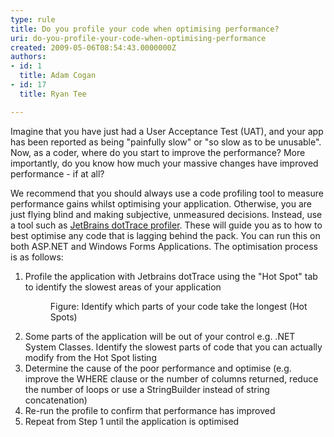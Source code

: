 ```yaml
---
type: rule
title: Do you profile your code when optimising performance?
uri: do-you-profile-your-code-when-optimising-performance
created: 2009-05-06T08:54:43.0000000Z
authors:
- id: 1
  title: Adam Cogan
- id: 17
  title: Ryan Tee

---
```




<span class='intro'> Imagine that you have just had a User Acceptance Test (UAT), and your app has been reported as being &quot;painfully slow&quot; or &quot;so slow as to be unusable&quot;. Now, as a coder, where do you start to improve the performance? More importantly, do you know how much your massive changes have improved performance - if at all? 
 </span>


  <p>We recommend that you should always use a code profiling tool to measure performance gains whilst optimising your application. Otherwise, you are just flying blind and making subjective, unmeasured decisions. Instead, use a tool such as <a href="http&#58;//www.ssw.com.au/ssw/Redirect/JetbrainsNETProfiler.htm">JetBrains dotTrace profiler</a>. These will guide you as to how to best optimise any code that is lagging behind the pack. You can run this on both ASP.NET and Windows Forms Applications. The optimisation process is as follows&#58; </p>
<ol>
    <li>Profile the application with Jetbrains dotTrace using the &quot;Hot Spot&quot; tab to identify the slowest areas of your application
    <dl class="image">
        <dt><img alt="" style="border-bottom&#58;0px solid;border-left&#58;0px solid;border-top&#58;0px solid;border-right&#58;0px solid;" border="0" src="/PublishingImages/JetBrainsProfilerHotSpots.jpg" /> </dt>
        <dd>Figure&#58; Identify which parts of your code take the longest (Hot Spots)</dd>
    </dl>
    </li>
    <li>Some parts of the application will be out of your control e.g. .NET System Classes. Identify the slowest parts of code that you can actually modify from the Hot Spot listing </li>
    <li>Determine the cause of the poor performance and optimise (e.g. improve the WHERE clause or the number of columns returned, reduce the number of loops or use a StringBuilder instead of string concatenation) </li>
    <li>Re-run the profile to confirm that performance has improved </li>
    <li>Repeat from Step 1 until the application is optimised </li>
</ol>



